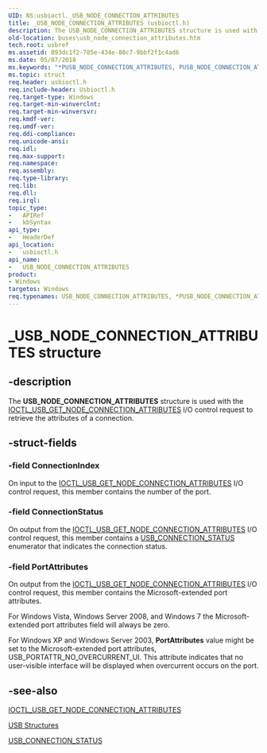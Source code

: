 ```yaml
---
UID: NS:usbioctl._USB_NODE_CONNECTION_ATTRIBUTES
title: _USB_NODE_CONNECTION_ATTRIBUTES (usbioctl.h)
description: The USB_NODE_CONNECTION_ATTRIBUTES structure is used with the IOCTL_USB_GET_NODE_CONNECTION_ATTRIBUTES I/O control request to retrieve the attributes of a connection.
old-location: buses\usb_node_connection_attributes.htm
tech.root: usbref
ms.assetid: 893dc1f2-785e-434e-88c7-9bbf2f1c4ad6
ms.date: 05/07/2018
ms.keywords: "*PUSB_NODE_CONNECTION_ATTRIBUTES, PUSB_NODE_CONNECTION_ATTRIBUTES, PUSB_NODE_CONNECTION_ATTRIBUTES structure pointer [Buses], USB_NODE_CONNECTION_ATTRIBUTES, USB_NODE_CONNECTION_ATTRIBUTES structure [Buses], _USB_NODE_CONNECTION_ATTRIBUTES, buses.usb_node_connection_attributes, usbioctl/PUSB_NODE_CONNECTION_ATTRIBUTES, usbioctl/USB_NODE_CONNECTION_ATTRIBUTES, usbstrct_20423110-ee37-4637-8202-e712bb13d43b.xml"
ms.topic: struct
req.header: usbioctl.h
req.include-header: Usbioctl.h
req.target-type: Windows
req.target-min-winverclnt: 
req.target-min-winversvr: 
req.kmdf-ver: 
req.umdf-ver: 
req.ddi-compliance: 
req.unicode-ansi: 
req.idl: 
req.max-support: 
req.namespace: 
req.assembly: 
req.type-library: 
req.lib: 
req.dll: 
req.irql: 
topic_type:
-	APIRef
-	kbSyntax
api_type:
-	HeaderDef
api_location:
-	usbioctl.h
api_name:
-	USB_NODE_CONNECTION_ATTRIBUTES
product:
- Windows
targetos: Windows
req.typenames: USB_NODE_CONNECTION_ATTRIBUTES, *PUSB_NODE_CONNECTION_ATTRIBUTES
---
```


# _USB_NODE_CONNECTION_ATTRIBUTES structure


## -description


The <b>USB_NODE_CONNECTION_ATTRIBUTES</b> structure is used with the <a href="https://msdn.microsoft.com/library/windows/hardware/ff537316">IOCTL_USB_GET_NODE_CONNECTION_ATTRIBUTES</a> I/O control request to retrieve the attributes of a connection.


## -struct-fields




### -field ConnectionIndex

On input to the <a href="https://msdn.microsoft.com/library/windows/hardware/ff537316">IOCTL_USB_GET_NODE_CONNECTION_ATTRIBUTES</a> I/O control request, this member contains the number of the port.


### -field ConnectionStatus

On output from the <a href="https://msdn.microsoft.com/library/windows/hardware/ff537316">IOCTL_USB_GET_NODE_CONNECTION_ATTRIBUTES</a> I/O control request, this member contains a <a href="https://msdn.microsoft.com/library/windows/hardware/ff539247">USB_CONNECTION_STATUS</a> enumerator that indicates the connection status.


### -field PortAttributes

On output from the <a href="https://msdn.microsoft.com/library/windows/hardware/ff537316">IOCTL_USB_GET_NODE_CONNECTION_ATTRIBUTES</a> I/O control request, this member contains the Microsoft-extended port attributes.

For Windows Vista, Windows Server 2008, and Windows 7 the Microsoft-extended port attributes field will always be zero.  

For Windows XP and Windows Server 2003, <b>PortAttributes</b> value might be set to the  Microsoft-extended port attributes, USB_PORTATTR_NO_OVERCURRENT_UI. This attribute indicates that no user-visible interface will be displayed when overcurrent occurs on the port.
	



## -see-also




<a href="https://msdn.microsoft.com/library/windows/hardware/ff537316">IOCTL_USB_GET_NODE_CONNECTION_ATTRIBUTES</a>



<a href="https://msdn.microsoft.com/library/windows/hardware/ff540160">USB Structures</a>



<a href="https://msdn.microsoft.com/library/windows/hardware/ff539247">USB_CONNECTION_STATUS</a>
 

 

